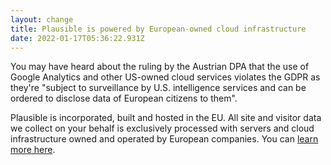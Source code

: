 ```yaml
---
layout: change
title: Plausible is powered by European-owned cloud infrastructure
date: 2022-01-17T05:36:22.931Z
---
```

You may have heard about the ruling by the Austrian DPA that the use of Google Analytics and other US-owned cloud services violates the GDPR as they're "subject to surveillance by U.S. intelligence services and can be ordered to disclose data of European citizens to them".

Plausible is incorporated, built and hosted in the EU. All site and visitor data we collect on your behalf is exclusively processed with servers and cloud infrastructure owned and operated by European companies. You can [learn more here](https://plausible.io/blog/google-analytics-illegal).
